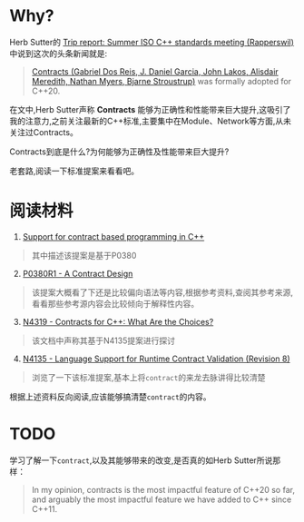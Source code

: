 # Why?
Herb Sutter的 [Trip report: Summer ISO C++ standards meeting (Rapperswil)](https://herbsutter.com/2018/07/02/trip-report-summer-iso-c-standards-meeting-rapperswil/)中说到这次的头条新闻就是:
>
> [Contracts (Gabriel Dos Reis, J. Daniel Garcia, John Lakos, Alisdair Meredith, Nathan Myers, Bjarne Stroustrup)](https://wg21.link/p0542) was formally adopted for C++20.
>

在文中,Herb Sutter声称 **Contracts** 能够为正确性和性能带来巨大提升,这吸引了我的注意力,之前关注最新的C++标准,主要集中在Module、Network等方面,从未关注过Contracts。

Contracts到底是什么?为何能够为正确性及性能带来巨大提升?

老套路,阅读一下标准提案来看看吧。

# 阅读材料

1. [Support for contract based programming in C++](http://www.open-std.org/jtc1/sc22/wg21/docs/papers/2018/p0542r4.html)
> 其中描述该提案是基于P0380

2. [P0380R1 - A Contract Design](http://www.open-std.org/jtc1/sc22/wg21/docs/papers/2016/p0380r1.pdf)
> 该提案大概看了下还是比较偏向语法等内容,根据参考资料,查阅其参考来源,看看那些参考源内容会比较倾向于解释性内容。

3. [N4319 - Contracts for C++: What Are the Choices?](http://www.open-std.org/JTC1/SC22/WG21/docs/papers/2014/n4319.pdf)
> 该文档中声称其基于N4135提案进行探讨

4. [N4135 - Language Support for Runtime Contract Validation (Revision 8)](http://www.open-std.org/JTC1/SC22/WG21/docs/papers/2014/n4135.pdf)
> 浏览了一下该标准提案,基本上将`contract`的来龙去脉讲得比较清楚

根据上述资料反向阅读,应该能够搞清楚`contract`的内容。

# TODO
学习了解一下`contract`,以及其能够带来的改变,是否真的如Herb Sutter所说那样：
> In my opinion, contracts is the most impactful feature of C++20 so far, and arguably the most impactful feature we have added to C++ since C++11. 




